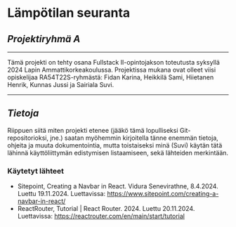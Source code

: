 # Lämpötilan seuranta
## *Projektiryhmä A*
---
Tämä projekti on tehty osana Fullstack II-opintojakson toteutusta syksyllä 2024 Lapin Ammattikorkeakoulussa. Projektissa mukana ovat olleet viisi opiskelijaa RA54T22S-ryhmästä: Fidan Karina, Heikkilä Sami, Hiietanen Henrik, Kunnas Jussi ja Sairiala Suvi.

---
## *Tietoja*
Riippuen siitä miten projekti etenee (jääkö tämä lopulliseksi Git-repositorioksi, jne.) saatan myöhemmin kirjoitella tänne enemmän tietoja, ohjeita ja muuta dokumentointia, mutta toistaiseksi minä (Suvi) käytän tätä lähinnä käyttöliittymän edistymisen listaamiseen, sekä lähteiden merkintään.

### Käytetyt lähteet
- Sitepoint, Creating a Navbar in React. Vidura Senevirathne, 8.4.2024. Luettu 19.11.2024. Luettavissa: https://www.sitepoint.com/creating-a-navbar-in-react/
- ReactRouter, Tutorial | React Router. 2024. Luettu 20.11.2024. Luettavissa: https://reactrouter.com/en/main/start/tutorial